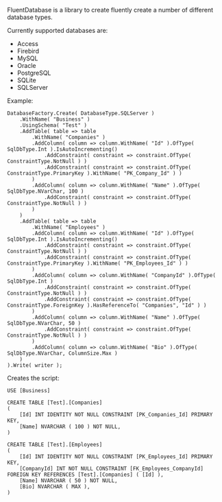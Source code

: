 FluentDatabase is a library to create fluently create a number of different database types.

Currently supported databases are:
*  Access
*  Firebird
*  MySQL
*  Oracle
*  PostgreSQL
*  SQLite
*  SQLServer

Example:

    DatabaseFactory.Create( DatabaseType.SQLServer )
    	.WithName( "Business" )
    	.UsingSchema( "Test" )
    	.AddTable( table => table
    		.WithName( "Companies" )
    		.AddColumn( column => column.WithName( "Id" ).OfType( SqlDbType.Int ).IsAutoIncrementing()
    			.AddConstraint( constraint => constraint.OfType( ConstraintType.NotNull ) )
    			.AddConstraint( constraint => constraint.OfType( ConstraintType.PrimaryKey ).WithName( "PK_Company_Id" ) )
    		)
    		.AddColumn( column => column.WithName( "Name" ).OfType( SqlDbType.NVarChar, 100 )
    			.AddConstraint( constraint => constraint.OfType( ConstraintType.NotNull ) )
    		)
    	)
    	.AddTable( table => table
    		.WithName( "Employees" )
    		.AddColumn( column => column.WithName( "Id" ).OfType( SqlDbType.Int ).IsAutoIncrementing()
    			.AddConstraint( constraint => constraint.OfType( ConstraintType.NotNull ) )
    			.AddConstraint( constraint => constraint.OfType( ConstraintType.PrimaryKey ).WithName( "PK_Employees_Id" ) )
    		)
    		.AddColumn( column => column.WithName( "CompanyId" ).OfType( SqlDbType.Int )
    			.AddConstraint( constraint => constraint.OfType( ConstraintType.NotNull ) )
    			.AddConstraint( constraint => constraint.OfType( ConstraintType.ForeignKey ).HasReferenceTo( "Companies", "Id" ) )
    		)
    		.AddColumn( column => column.WithName( "Name" ).OfType( SqlDbType.NVarChar, 50 )
    			.AddConstraint( constraint => constraint.OfType( ConstraintType.NotNull ) )
    		)
    		.AddColumn( column => column.WithName( "Bio" ).OfType( SqlDbType.NVarChar, ColumnSize.Max )
    	)
    ).Write( writer );

Creates the script:

    USE [Business]
    
    CREATE TABLE [Test].[Companies]
    (
    	[Id] INT IDENTITY NOT NULL CONSTRAINT [PK_Companies_Id] PRIMARY KEY,
    	[Name] NVARCHAR ( 100 ) NOT NULL,
    )
    
    CREATE TABLE [Test].[Employees]
    (
    	[Id] INT IDENTITY NOT NULL CONSTRAINT [PK_Employees_Id] PRIMARY KEY,
    	[CompanyId] INT NOT NULL CONSTRAINT [FK_Employees_CompanyId] FOREIGN KEY REFERENCES [Test].[Companies] ( [Id] ),
    	[Name] NVARCHAR ( 50 ) NOT NULL,
    	[Bio] NVARCHAR ( MAX ),
    )
